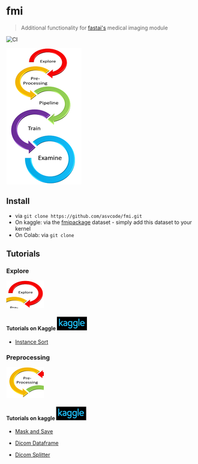 # fmi
> Additional functionality for [fastai's](https://github.com/fastai/fastai/blob/master/nbs/60_medical.imaging.ipynb) medical imaging module


![CI](https://github.com/asvcode/fmi/workflows/CI/badge.svg)

![](nbs/images/graphic6s.png)


## Install

- via `git clone https://github.com/asvcode/fmi.git`
- On kaggle: via the [fmipackage](https://www.kaggle.com/avirdee/fmipackage) dataset - simply add this dataset to your kernel
- On Colab: via `git clone`

## Tutorials

### Explore
![](nbs/images/graphic7w.PNG)

#### Tutorials on Kaggle ![](nbs/images/kaggle.PNG)

- [Instance Sort](https://www.kaggle.com/avirdee/sort-tutorial)

### Preprocessing
![](nbs/images/graphic8w.PNG)

#### Tutorials on kaggle ![](nbs/images/kaggle.PNG)

- [Mask and Save](https://www.kaggle.com/avirdee/mask-and-save-tutorial)

- [Dicom Dataframe](https://www.kaggle.com/avirdee/dicom-dataframe-tutorial)

- [Dicom Splitter](https://www.kaggle.com/avirdee/dicom-splitter-tutorial)
